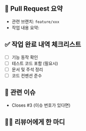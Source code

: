 ## 🔀 Pull Request 요약

- 관련 브랜치: `feature/xxx`
- 작업 내용 요약:

## ✅ 작업 완료 내역 체크리스트

- [ ] 기능 동작 확인
- [ ] 테스트 코드 포함 (필요시)
- [ ] 문서 및 주석 정리
- [ ] 코드 컨벤션 준수

## 🔁 관련 이슈

- Closes #3 (이슈 번호가 있다면)

## 🙋‍♂️ 리뷰어에게 한 마디
